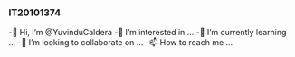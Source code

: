 ### IT20101374
-👋 Hi, I’m @YuvinduCaldera
-👀 I’m interested in ...
-🌱 I’m currently learning ...
-💞️ I’m looking to collaborate on ...
-📫 How to reach me ...

<!--
**Yuvindu/Yuvindu** is a ✨ _special_ ✨ repository because its `README.md` (this file) appears on your GitHub profile.

Here are some ideas to get you started:

- 🔭 I’m currently working on ...
- 🌱 I’m currently learning ...
- 👯 I’m looking to collaborate on ...
- 🤔 I’m looking for help with ...
- 💬 Ask me about ...
- 📫 How to reach me: ...
- 😄 Pronouns: ...
- ⚡ Fun fact: ...
-->
